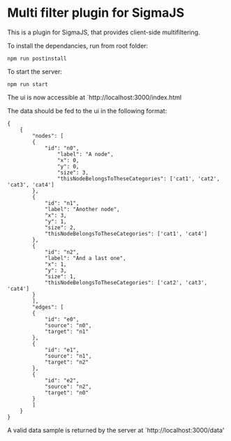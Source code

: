 # Multi filter plugin for SigmaJS


This is a plugin for SigmaJS, that provides client-side multifiltering. 

To install the dependancies, run from root folder:
```
npm run postinstall
```
To start the server: 
```
npm run start
```

The ui is now accessible at `http://localhost:3000/index.html

The data should be fed to the ui in the following format:

```
{
    {
        "nodes": [
        {
            "id": "n0",
                "label": "A node",
                "x": 0,
                "y": 0,
                "size": 3,
                "thisNodeBelongsToTheseCategories": ['cat1', 'cat2', 'cat3', 'cat4']
        },
        {
            "id": "n1",
            "label": "Another node",
            "x": 3,
            "y": 1,
            "size": 2,
            "thisNodeBelongsToTheseCategories": ['cat1', 'cat4']
        },
        {
            "id": "n2",
            "label": "And a last one",
            "x": 1,
            "y": 3,
            "size": 1,
            "thisNodeBelongsToTheseCategories": ['cat2', 'cat3', 'cat4']
        }
        ],
        "edges": [
        {
            "id": "e0",
            "source": "n0",
            "target": "n1"
        },
        {
            "id": "e1",
            "source": "n1",
            "target": "n2"
        },
        {
            "id": "e2",
            "source": "n2",
            "target": "n0"
        }
        ]
    }
}
```

A valid data sample is returned by the server at `http://localhost:3000/data'
